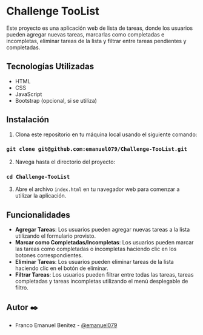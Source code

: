 # Challenge TooList

Este proyecto es una aplicación web de lista de tareas, donde los usuarios pueden agregar nuevas tareas, marcarlas como completadas e incompletas, eliminar tareas de la lista y filtrar entre tareas pendientes y completadas.


## Tecnologías Utilizadas

- HTML
- CSS
- JavaScript
- Bootstrap (opcional, si se utiliza)

## Instalación

1. Clona este repositorio en tu máquina local usando el siguiente comando:

 ###  `git clone git@github.com:emanuel079/Challenge-TooList.git`


2. Navega hasta el directorio del proyecto:

 ###    `cd Challenge-TooList`


3. Abre el archivo `index.html` en tu navegador web para comenzar a utilizar la aplicación.

## Funcionalidades

- **Agregar Tareas**: Los usuarios pueden agregar nuevas tareas a la lista utilizando el formulario provisto.
- **Marcar como Completadas/Incompletas**: Los usuarios pueden marcar las tareas como completadas o incompletas haciendo clic en los botones correspondientes.
- **Eliminar Tareas**: Los usuarios pueden eliminar tareas de la lista haciendo clic en el botón de eliminar.
- **Filtrar Tareas**: Los usuarios pueden filtrar entre todas las tareas, tareas completadas y tareas incompletas utilizando el menú desplegable de filtro.

## Autor ✒️

- Franco Emanuel Benitez - [@emanuel079](https://github.com/emanuel079)



